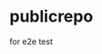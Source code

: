 # publicrepo
for e2e test























































































































































































































































































































































































































































































































































































































































































































































































































































































































































































































































































































































































































































































































































































































































































































































































































































































































